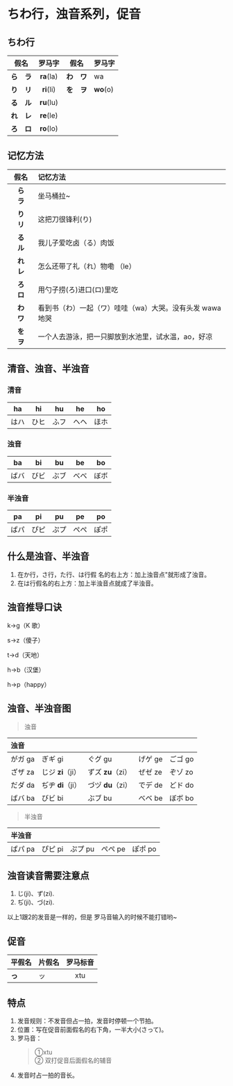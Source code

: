 # ちわ行，浊音系列，促音

## ちわ行

|    假名    |   罗马字   | 假名       | 罗马字    |
| :--------: | :--------: | ---------- | --------- |
| **ら　ラ** | **ra**(la) | **わ　ワ** | wa        |
| **り　リ** | **ri**(li) | **を　ヲ** | **wo**(o) |
| **る　ル** | **ru**(lu) |            |           |
| **れ　レ** | **re**(le) |            |           |
| **ろ　ロ** | **ro**(lo) |            |           |

## 记忆方法

|    假名    | 记忆方法                                                 |
| :--------: | :------------------------------------------------------- |
| **ら　ラ** | 坐马桶拉~                                                |
| **り　リ** | 这把刀很锋利(り)                                         |
| **る　ル** | 我儿子爱吃卤（る）肉饭                                   |
| **れ　レ** | 怎么还带了礼（れ）物嘞 （le）                            |
| **ろ　ロ** | 用勺子捞(ろ)进口(ロ)里吃                                 |
| **わ　ワ** | 看到书（わ）一起（ワ）哇哇（wa）大哭。没有头发 wawa 地哭 |
| **を　ヲ** | 一个人去游泳，把一只脚放到水池里，试水温，ao，好凉       |

## 清音、浊音、半浊音

### 清音

|  ha  |  hi  |  hu  |  he  |  ho  |
| :--: | :--: | :--: | :--: | :--: |
| はハ | ひヒ | ふフ | ヘヘ | ほホ |

### 浊音

|  ba  |  bi  |  bu  |  be  |  bo  |
| :--: | :--: | :--: | :--: | :--: |
| ばバ | びビ | ぶブ | べべ | ぼボ |

### 半浊音

|  pa  |  pi  |  pu  |  pe  |  po  |
| :--: | :--: | :--: | :--: | :--: |
| ぱパ | ぴピ | ぷプ | ぺぺ | ぽポ |

## 什么是浊音、半浊音

1. 在か行，さ行，た行、は行假
   名的右上方：加上浊音点"就形成了浊音。
2. 在は行假名的右上方：加上半浊音点就成了半浊音。

## 浊音推导口诀

k→g（K 歌）

s→z（傻子）

t→d（天地）

h→b（汉堡）

h→p（happy）

## 浊音、半浊音图

> 浊音

| 浊音    |                   |                   |         |         |
| :------ | :---------------- | :---------------- | :------ | :------ |
| がガ ga | ぎギ gi           | ぐグ gu           | げゲ ge | ごゴ go |
| ざザ za | じジ **zi**（ji） | ずズ **zu**（zi） | ぜゼ ze | ぞゾ zo |
| だダ da | ぢヂ **di**（ji） | づヅ **du**（zi） | でデ de | どド do |
| ばバ ba | びビ bi           | ぶブ bu           | べベ be | ぼボ bo |

> 半浊音

| 半浊音  |         |         |         |         |
| :------ | :------ | :------ | :------ | :------ |
| ぱパ pa | ぴピ pi | ぷプ pu | ぺぺ pe | ぽポ po |

## 浊音读音需要注意点
1. じ(ji)、ず(zi).
2. ぢ(ji)、づ(zi).  

以上1跟2的发音是一样的，但是
罗马音输入的时候不能打错哟~

## 促音

| 平假名 | 片假名 | 罗马标音 |
| :----- | :----- | :------- |
| **っ** | ッ     | 　 xtu   |

## 特点

1. 发音规则：不发音但占一拍，发音时停顿一个节拍。
2. 位置：写在促音前面假名的右下角，一半大小(さって)。
3. 罗马音：
   > ①xtu  
   >  ② 双打促音后面假名的辅音
4. 发音时占一拍的音长。
